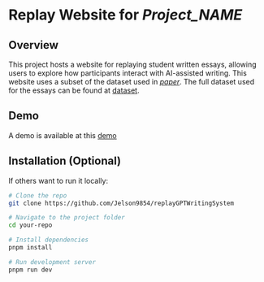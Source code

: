 # Replay Website for *Project_NAME*

## Overview

This project hosts a website for replaying student written essays, allowing users to explore how participants interact with AI-assisted writing. This website uses a subset of the dataset used in [*paper*](example.com). The full dataset used for the essays can be found at [dataset](example.com).

## Demo

A demo is available at this [demo](https://example.com)

## Installation (Optional)

If others want to run it locally:

```bash
# Clone the repo
git clone https://github.com/Jelson9854/replayGPTWritingSystem

# Navigate to the project folder
cd your-repo

# Install dependencies
pnpm install

# Run development server
pnpm run dev

